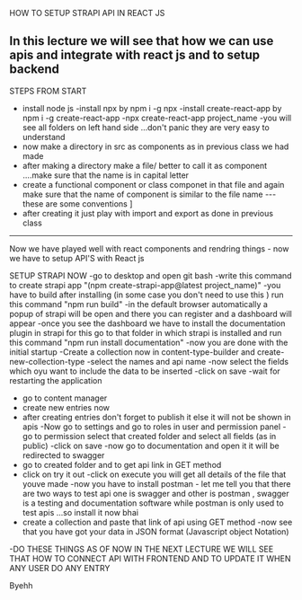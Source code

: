 HOW TO SETUP STRAPI API IN REACT JS 

In this lecture we will see that how we can use apis and integrate with react js and to setup backend 
--------------------------------------------------------------------------------------------------------------------
STEPS FROM START 

- install node js
-install npx by npm i -g npx
-install create-react-app  by npm i -g create-react-app
-npx create-react-app project_name
-you will see all folders on left hand side ...don't panic they are very easy to understand 
- now make a directory in src as components as in previous class we had made 
- after making a directory make a file/ better to call it as component ....make sure that the name is in capital letter 
- create a functional component or class componet in that file and again make sure that the name of component is similar to the file name ---these are some conventions ]
- after creating it just play with import and export as done in previous class 
--------------------------------------------------------------------------------------------------------------------

Now we have played well with react components and rendring things - now we have to setup API'S with React js 

SETUP STRAPI NOW 
-go to desktop and open git bash 
-write this command to create strapi app "(npm create-strapi-app@latest project_name)"
-you have to build after installing (in some case you don't need to use this ) run this command "npm run build" 
-in the default browser automatically a popup of strapi will be open and there you can register and a dashboard will appear 
-once you see the dashboard we have to install the documentation plugin in strapi for this go to that folder in which strapi is installed and run this command "npm run install documentation"
-now you are done with the initial startup
-Create a collection now in content-type-builder and create-new-collection-type
-select the names and api name 
-now select the fields which oyu want to include the data to be inserted 
-click on save 
-wait for restarting the application
- go to content manager 
- create new entries now 
- after creating entries don't forget to publish it else it will not be shown in apis 
-Now go to settings and go to roles in user and permission panel
-go to permission select that created folder and select all fields (as in public)
-click on save 
-now go to documentation and open it it will be redirected to swagger 
- go to created folder and to get api link in GET method 
- click on try it out
-click on execute you will get all details of the file that youve made 
-now you have to install postman - let me tell you that there are two ways to test api one is swagger and other is postman , swagger is a testing and documentation software while postman is only used to test apis ...so install it now bhai 
- create a collection and paste that link of api using GET method 
-now see that you have got your data in JSON format (Javascript object Notation)
 
-DO THESE THINGS AS OF NOW IN THE NEXT LECTURE WE WILL SEE THAT HOW TO CONNECT API WITH FRONTEND AND TO UPDATE IT WHEN ANY USER DO ANY ENTRY 

Byehh